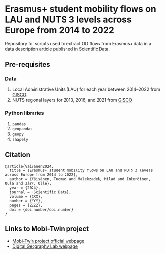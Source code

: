 # Erasmus+ student mobility flows on LAU and NUTS 3 levels across Europe from 2014 to 2022
Repository for scripts used to extract OD flows from Erasmus+ data in a data description article published in Scientific Data.


## Pre-requisites

### Data
1. Local Administrative Units (LAU) for each year between 2014–2022 from [GISCO](https://ec.europa.eu/eurostat/web/gisco/geodata/statistical-units/local-administrative-units).
2. NUTS regional layers for 2013, 2016, and 2021 from [GISCO](https://ec.europa.eu/eurostat/web/gisco/geodata/statistical-units/territorial-units-statistics).

### Python libraries
1. `pandas`
2. `geopandas`
3. `geopy`
4. `shapely`

## Citation

```
@article{Vaisanen2024,
  title = {Erasmus+ student mobility flows on LAU and NUTS 3 levels across Europe from 2014 to 2022},
  author = {Väisänen, Tuomas and Malekzadeh, Milad and Inkeröinen, Oula and Järv, Olle},
  year = {2024},
  journal = {Scientific Data},
  volume = {XXX},
  number = {YYY},
  pages = {ZZZZ},
  doi = {doi.number/doi.number}
}
```

## Links to Mobi-Twin project

* [Mobi-Twin project official webpage](https://mobi-twin-project.eu/)
* [Digital Geography Lab webpage](https://www.helsinki.fi/en/researchgroups/digital-geography-lab)
